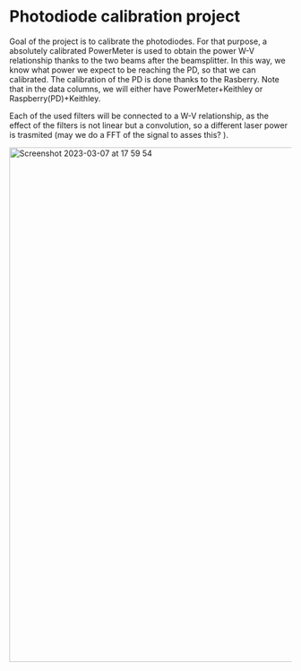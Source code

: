 # Photodiode calibration project

Goal of the project is to calibrate the photodiodes. For that purpose, a absolutely calibrated PowerMeter is used to obtain the power W-V relationship thanks to the two beams after the beamsplitter. In this way, we know what power we expect to be reaching the PD, so that we can calibrated. The calibration of the PD is done thanks to the Rasberry. Note that in the data columns, we will either have PowerMeter+Keithley or Raspberry(PD)+Keithley.

Each of the used filters will be connected to a W-V relationship, as the effect of the filters is not linear but a convolution, so a different laser power is trasmited  (may we do a FFT of the signal to asses this? ). 


<img width="919" alt="Screenshot 2023-03-07 at 17 59 54" src="https://user-images.githubusercontent.com/126777371/223494247-fd1b9d37-e637-4d06-90f8-156da6a4d00e.png">
